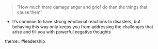 > “How much more damage anger and grief do than the things that cause them”

- It’s common to have strong emotional reactions to disasters, but behaving this way only keeps you from addressing the challenges that arise and fill you with powerful negative thoughts

theme:: #leadership 